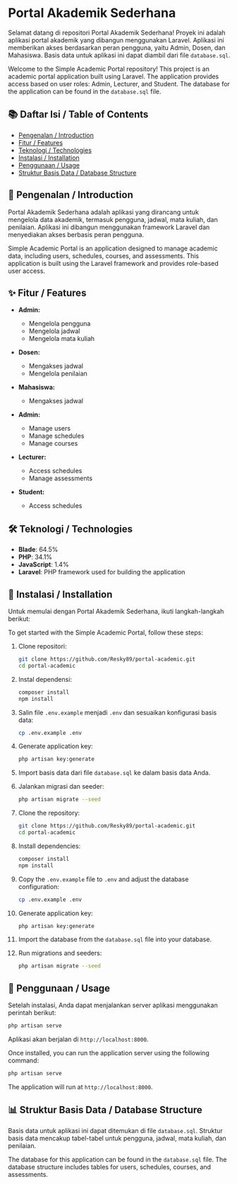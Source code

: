 # Portal Akademik Sederhana

Selamat datang di repositori Portal Akademik Sederhana! Proyek ini adalah aplikasi portal akademik yang dibangun menggunakan Laravel. Aplikasi ini memberikan akses berdasarkan peran pengguna, yaitu Admin, Dosen, dan Mahasiswa. Basis data untuk aplikasi ini dapat diambil dari file `database.sql`.

Welcome to the Simple Academic Portal repository! This project is an academic portal application built using Laravel. The application provides access based on user roles: Admin, Lecturer, and Student. The database for the application can be found in the `database.sql` file.

## 📚 Daftar Isi / Table of Contents

- [Pengenalan / Introduction](#pengenalan--introduction)
- [Fitur / Features](#fitur--features)
- [Teknologi / Technologies](#teknologi--technologies)
- [Instalasi / Installation](#instalasi--installation)
- [Penggunaan / Usage](#penggunaan--usage)
- [Struktur Basis Data / Database Structure](#struktur-basis-data--database-structure)

## 📖 Pengenalan / Introduction

Portal Akademik Sederhana adalah aplikasi yang dirancang untuk mengelola data akademik, termasuk pengguna, jadwal, mata kuliah, dan penilaian. Aplikasi ini dibangun menggunakan framework Laravel dan menyediakan akses berbasis peran pengguna.

Simple Academic Portal is an application designed to manage academic data, including users, schedules, courses, and assessments. This application is built using the Laravel framework and provides role-based user access.

## ✨ Fitur / Features

- **Admin:**
  - Mengelola pengguna
  - Mengelola jadwal
  - Mengelola mata kuliah

- **Dosen:**
  - Mengakses jadwal
  - Mengelola penilaian

- **Mahasiswa:**
  - Mengakses jadwal

- **Admin:**
  - Manage users
  - Manage schedules
  - Manage courses

- **Lecturer:**
  - Access schedules
  - Manage assessments

- **Student:**
  - Access schedules

## 🛠️ Teknologi / Technologies

- **Blade**: 64.5%
- **PHP**: 34.1%
- **JavaScript**: 1.4%
- **Laravel**: PHP framework used for building the application

## 🚀 Instalasi / Installation

Untuk memulai dengan Portal Akademik Sederhana, ikuti langkah-langkah berikut:

To get started with the Simple Academic Portal, follow these steps:

1. Clone repositori:
    ```sh
    git clone https://github.com/Resky89/portal-academic.git
    cd portal-academic
    ```

2. Instal dependensi:
    ```sh
    composer install
    npm install
    ```

3. Salin file `.env.example` menjadi `.env` dan sesuaikan konfigurasi basis data:
    ```sh
    cp .env.example .env
    ```

4. Generate application key:
    ```sh
    php artisan key:generate
    ```

5. Import basis data dari file `database.sql` ke dalam basis data Anda.

6. Jalankan migrasi dan seeder:
    ```sh
    php artisan migrate --seed
    ```

1. Clone the repository:
    ```sh
    git clone https://github.com/Resky89/portal-academic.git
    cd portal-academic
    ```

2. Install dependencies:
    ```sh
    composer install
    npm install
    ```

3. Copy the `.env.example` file to `.env` and adjust the database configuration:
    ```sh
    cp .env.example .env
    ```

4. Generate application key:
    ```sh
    php artisan key:generate
    ```

5. Import the database from the `database.sql` file into your database.

6. Run migrations and seeders:
    ```sh
    php artisan migrate --seed
    ```

## 📖 Penggunaan / Usage

Setelah instalasi, Anda dapat menjalankan server aplikasi menggunakan perintah berikut:

```sh
php artisan serve
```

Aplikasi akan berjalan di `http://localhost:8000`.

Once installed, you can run the application server using the following command:

```sh
php artisan serve
```

The application will run at `http://localhost:8000`.

## 📊 Struktur Basis Data / Database Structure

Basis data untuk aplikasi ini dapat ditemukan di file `database.sql`. Struktur basis data mencakup tabel-tabel untuk pengguna, jadwal, mata kuliah, dan penilaian.

The database for this application can be found in the `database.sql` file. The database structure includes tables for users, schedules, courses, and assessments.
